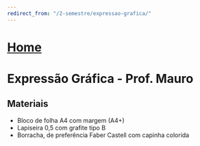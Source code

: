 ```yaml
---
redirect_from: "/2-semestre/expressao-grafica/"
---
```


# [Home](/engenharia-de-computacao/)

# Expressão Gráfica - Prof. Mauro

## Materiais

- Bloco de folha A4 com margem (A4+)
- Lapiseira 0,5 com grafite tipo B
- Borracha, de preferência Faber Castell com capinha colorida
